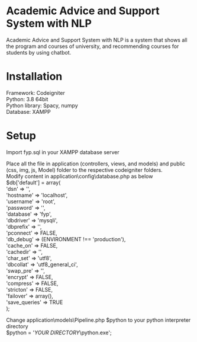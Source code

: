 # Academic Advice and Support System with NLP
Academic Advice and Support System with NLP is a system that shows all the program and courses of university, and recommending courses for students by using chatbot.

# Installation
Framework: Codeigniter<br/>
Python: 3.8 64bit<br/>
Python library: Spacy, numpy<br/>
Database: XAMPP<br/>

# Setup
Import fyp.sql in your XAMPP database server

Place all the file in application (controllers, views, and models) and public (css, img, js, Model) folder to the respective codeigniter folders.<br/>
Modify content in application\config\database.php as below<br/>
$db['default'] = array(<br/>
	'dsn'	=> '',<br/>
	'hostname' => 'localhost',<br/>
	'username' => 'root',<br/>
	'password' => '',<br/>
	'database' => 'fyp',<br/>
	'dbdriver' => 'mysqli',<br/>
	'dbprefix' => '',<br/>
	'pconnect' => FALSE,<br/>
	'db_debug' => (ENVIRONMENT !== 'production'),<br/>
	'cache_on' => FALSE,<br/>
	'cachedir' => '',<br/>
	'char_set' => 'utf8',<br/>
	'dbcollat' => 'utf8_general_ci',<br/>
	'swap_pre' => '',<br/>
	'encrypt' => FALSE,<br/>
	'compress' => FALSE,<br/>
	'stricton' => FALSE,<br/>
	'failover' => array(),<br/>
	'save_queries' => TRUE<br/>
);

Change application\models\Pipeline.php $python to your python interpreter directory<br/>
$python = '*YOUR DIRECTORY*\\python.exe';
